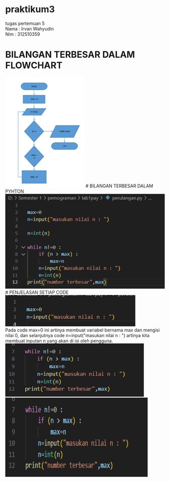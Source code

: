 # praktikum3
tugas pertemuan 5 <br>
Nama : Irvan Wahyudin <br>
Nim : 312510359
# BILANGAN TERBESAR DALAM FLOWCHART
<img src="https://github.com/irvanwahyudin01/praktikum3/blob/main/praktikum/FLOWCHART%20BILANGAN.png" width="250" height="350">
# BILANGAN TERBESAR DALAM PYHTON
<img src="https://github.com/irvanwahyudin01/praktikum3/blob/main/praktikum/PERULANGAN1.png">
# PENJELASAN SETIAP CODE
<img src="https://github.com/irvanwahyudin01/praktikum3/blob/main/praktikum/PERULANGAN2.png"> <br>
Pada code max=0 ini artinya membuat variabel bernama max dan mengisi nilai 0, dan selanjutnya code n=input("masukan nilai n : ") artinya kita membuat inputan n yang akan di isi oleh pengguna.
<img src="https://github.com/irvanwahyudin01/praktikum3/blob/main/praktikum/PERULANGAN3.png"> <br>
<img src="https://github.com/irvanwahyudin01/praktikum3/blob/main/praktikum/PERULANGAN3.png" width="450" height="250">
